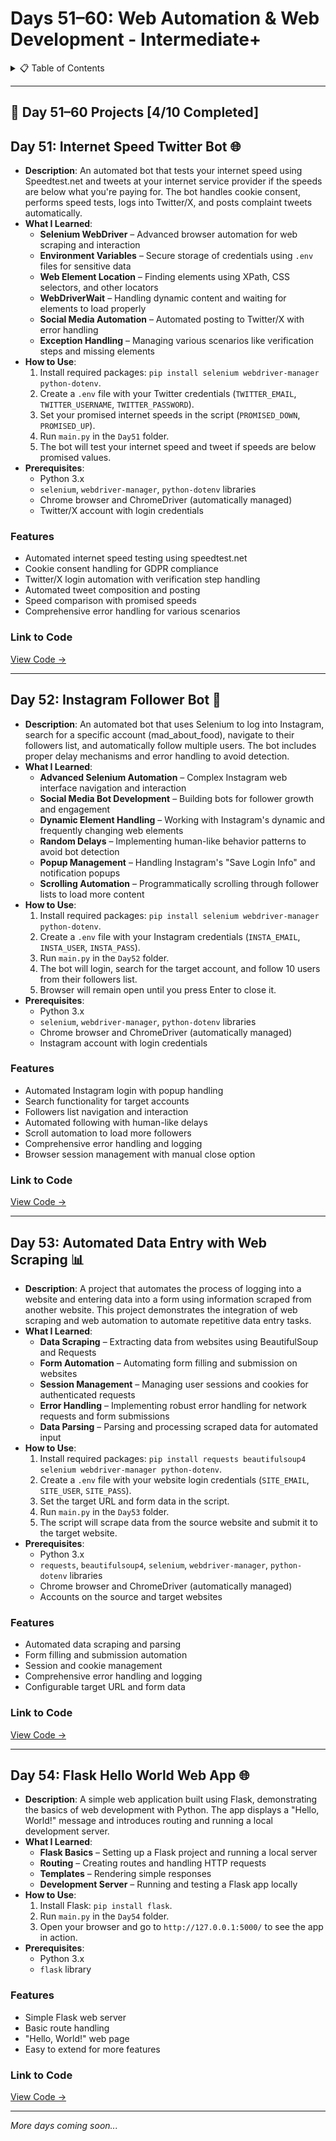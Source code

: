 <a name="day-51-60"></a>

# Days 51–60: Web Automation & Web Development - Intermediate+

<details>
<summary>📋 Table of Contents</summary>

- [Days 51–60: Web Automation & Web Development - Intermediate+](#days-5160-web-automation--web-development---intermediate)
  - [Day 51: Internet Speed Twitter Bot 🌐](#day-51-internet-speed-twitter-bot-)
  - [Day 52: Instagram Follower Bot 📸](#day-52-instagram-follower-bot-)
  - [Day 53: Automated Data Entry with Web Scraping 📊](#day-53-automated-data-entry-with-web-scraping-)
  - [Day 54: Flask Hello World Web App 🌐](#day-54-flask-hello-world-web-app-)

</details>

---

## 📅 Day 51–60 Projects [4/10 Completed]

<a name="day-51-internet-speed-twitter-bot"></a>

## Day 51: Internet Speed Twitter Bot 🌐

- **Description**: An automated bot that tests your internet speed using Speedtest.net and tweets at your internet service provider if the speeds are below what you're paying for. The bot handles cookie consent, performs speed tests, logs into Twitter/X, and posts complaint tweets automatically.
- **What I Learned**:
  - **Selenium WebDriver** – Advanced browser automation for web scraping and interaction
  - **Environment Variables** – Secure storage of credentials using `.env` files for sensitive data
  - **Web Element Location** – Finding elements using XPath, CSS selectors, and other locators
  - **WebDriverWait** – Handling dynamic content and waiting for elements to load properly
  - **Social Media Automation** – Automated posting to Twitter/X with error handling
  - **Exception Handling** – Managing various scenarios like verification steps and missing elements
- **How to Use**:
  1. Install required packages: `pip install selenium webdriver-manager python-dotenv`.
  2. Create a `.env` file with your Twitter credentials (`TWITTER_EMAIL`, `TWITTER_USERNAME`, `TWITTER_PASSWORD`).
  3. Set your promised internet speeds in the script (`PROMISED_DOWN`, `PROMISED_UP`).
  4. Run `main.py` in the `Day51` folder.
  5. The bot will test your internet speed and tweet if speeds are below promised values.
- **Prerequisites**:
  - Python 3.x
  - `selenium`, `webdriver-manager`, `python-dotenv` libraries
  - Chrome browser and ChromeDriver (automatically managed)
  - Twitter/X account with login credentials

### Features
- Automated internet speed testing using speedtest.net
- Cookie consent handling for GDPR compliance
- Twitter/X login automation with verification step handling
- Automated tweet composition and posting
- Speed comparison with promised speeds
- Comprehensive error handling for various scenarios

### Link to Code

[View Code →](Day51/main.py)

---

<a name="day-52-instagram-follower-bot"></a>

## Day 52: Instagram Follower Bot 📸

- **Description**: An automated bot that uses Selenium to log into Instagram, search for a specific account (mad_about_food), navigate to their followers list, and automatically follow multiple users. The bot includes proper delay mechanisms and error handling to avoid detection.
- **What I Learned**:
  - **Advanced Selenium Automation** – Complex Instagram web interface navigation and interaction
  - **Social Media Bot Development** – Building bots for follower growth and engagement
  - **Dynamic Element Handling** – Working with Instagram's dynamic and frequently changing web elements
  - **Random Delays** – Implementing human-like behavior patterns to avoid bot detection
  - **Popup Management** – Handling Instagram's "Save Login Info" and notification popups
  - **Scrolling Automation** – Programmatically scrolling through follower lists to load more content
- **How to Use**:
  1. Install required packages: `pip install selenium webdriver-manager python-dotenv`.
  2. Create a `.env` file with your Instagram credentials (`INSTA_EMAIL`, `INSTA_USER`, `INSTA_PASS`).
  3. Run `main.py` in the `Day52` folder.
  4. The bot will login, search for the target account, and follow 10 users from their followers list.
  5. Browser will remain open until you press Enter to close it.
- **Prerequisites**:
  - Python 3.x
  - `selenium`, `webdriver-manager`, `python-dotenv` libraries
  - Chrome browser and ChromeDriver (automatically managed)
  - Instagram account with login credentials

### Features
- Automated Instagram login with popup handling
- Search functionality for target accounts
- Followers list navigation and interaction
- Automated following with human-like delays
- Scroll automation to load more followers
- Comprehensive error handling and logging
- Browser session management with manual close option

### Link to Code

[View Code →](Day52/main.py)

---

<a name="day-53-automated-data-entry-with-web-scraping"></a>

## Day 53: Automated Data Entry with Web Scraping 📊

- **Description**: A project that automates the process of logging into a website and entering data into a form using information scraped from another website. This project demonstrates the integration of web scraping and web automation to automate repetitive data entry tasks.
- **What I Learned**:
  - **Data Scraping** – Extracting data from websites using BeautifulSoup and Requests
  - **Form Automation** – Automating form filling and submission on websites
  - **Session Management** – Managing user sessions and cookies for authenticated requests
  - **Error Handling** – Implementing robust error handling for network requests and form submissions
  - **Data Parsing** – Parsing and processing scraped data for automated input
- **How to Use**:
  1. Install required packages: `pip install requests beautifulsoup4 selenium webdriver-manager python-dotenv`.
  2. Create a `.env` file with your website login credentials (`SITE_EMAIL`, `SITE_USER`, `SITE_PASS`).
  3. Set the target URL and form data in the script.
  4. Run `main.py` in the `Day53` folder.
  5. The script will scrape data from the source website and submit it to the target website.
- **Prerequisites**:
  - Python 3.x
  - `requests`, `beautifulsoup4`, `selenium`, `webdriver-manager`, `python-dotenv` libraries
  - Chrome browser and ChromeDriver (automatically managed)
  - Accounts on the source and target websites

### Features
- Automated data scraping and parsing
- Form filling and submission automation
- Session and cookie management
- Comprehensive error handling and logging
- Configurable target URL and form data

### Link to Code

[View Code →](Day53/main.py)

---

<a name="day-54-flask-hello-world-web-app"></a>

## Day 54: Flask Hello World Web App 🌐

- **Description**: A simple web application built using Flask, demonstrating the basics of web development with Python. The app displays a "Hello, World!" message and introduces routing and running a local development server.
- **What I Learned**:
  - **Flask Basics** – Setting up a Flask project and running a local server
  - **Routing** – Creating routes and handling HTTP requests
  - **Templates** – Rendering simple responses
  - **Development Server** – Running and testing a Flask app locally
- **How to Use**:
  1. Install Flask: `pip install flask`.
  2. Run `main.py` in the `Day54` folder.
  3. Open your browser and go to `http://127.0.0.1:5000/` to see the app in action.
- **Prerequisites**:
  - Python 3.x
  - `flask` library

### Features
- Simple Flask web server
- Basic route handling
- "Hello, World!" web page
- Easy to extend for more features

### Link to Code

[View Code →](Day54/main.py)

---

*More days coming soon...*
